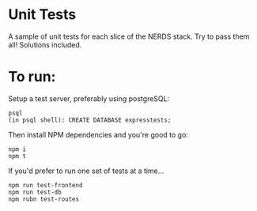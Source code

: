 # Unit Tests

A sample of unit tests for each slice of the NERDS stack. Try to pass them all! Solutions included.


# To run:

Setup a test server, preferably using postgreSQL:
```
psql
(in psql shell): CREATE DATABASE expresstests;
```

Then install NPM dependencies and you're good to go:

```
npm i
npm t
```

If you'd prefer to run one set of tests at a time...
```
npm run test-frontend
npm run test-db
npm rubn test-routes
```
